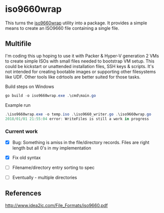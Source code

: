 # iso9660wrap

This turns the [iso9660wrap](https://github.com/johto/iso9660wrap) utility into a package. It provides a simple means to create an ISO9660 file containing a single file. 



## Multifile 

I'm coding this up hoping to use it with Packer & Hyper-V generation 2 VMs to create simple ISOs with small files needed to bootstrap VM setup. This could be kickstart or unattended installation files, SSH keys & scripts. It's not intended for creating bootable images or supporting other filesystems like UDF. Other tools like cdrtools are better suited for those tasks.

Build steps on Windows

```powershell
go build -o iso9660wrap.exe .\cmd\main.go
```

Example run

```powershell
.\iso9660wrap.exe -o temp.iso .\iso9660_writer.go .\iso9660wrap.go
2018/01/01 21:55:04 error: WriteFiles is still a work in progress
```


### Current work

- [x] Bug: Something is amiss in the file/directory records. Files are right length but all 0's in my implementation
- [x] Fix old syntax
- [ ] Filename/directory entry sorting to spec
- [ ] Eventually - multiple directories


## References

http://www.idea2ic.com/File_Formats/iso9660.pdf